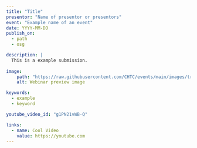 ```yaml
---
title: "Title"
presentor: "Name of presentor or presentors"
event: "Example name of an event"
date: YYYY-MM-DD
publish_on:
  - path
  - osg

description: |
  This is a example submission.
  
image:
    path: "https://raw.githubusercontent.com/CHTC/events/main/images/trust-webinar-preview.png"
    alt: Webinar preview image

keywords:
  - example
  - keyword

youtube_video_id: "g1PN21vWB-Q"

links:
  - name: Cool Video
    value: https://youtube.com
---
```


